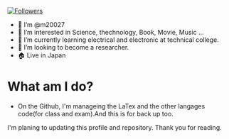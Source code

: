 [![Followers](https://badgen.org/img/zenn/kou_pg_0131/followers?style=plastic)](https://zenn.dev/kou_pg_0131)

- 👋 I’m @m20027
- 👀 I’m interested in Science, thechnology, Book, Movie, Music ...
- 🌱 I’m currently learning electrical and electronic at technical college.
- 💞️ I’m looking to become a researcher.
- 🏠 Live in Japan

# What am I do?
- On the Github, I'm manageing the LaTex and the other langages code(for class and exam).And this is for back up too.

I'm planing to updating this profile and repository.
Thank you for reading.
<!---
m20027/m20027 is a ✨ special ✨ repository because its `README.md` (this file) appears on your GitHub profile.
You can click the Preview link to take a look at your changes.
--->
